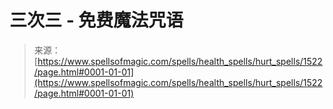 <!--yml

category: 未分类

date: 2024-06-12 18:34:34

-->

# 三次三 - 免费魔法咒语

> 来源：[https://www.spellsofmagic.com/spells/health_spells/hurt_spells/1522/page.html#0001-01-01](https://www.spellsofmagic.com/spells/health_spells/hurt_spells/1522/page.html#0001-01-01)
